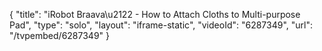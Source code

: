 {
    "title": "iRobot Braava\u2122 - How to Attach Cloths to Multi-purpose Pad",
    "type": "solo",
    "layout": "iframe-static",
    "videoId": "6287349",
    "url": "\/tvpembed\/6287349"
}